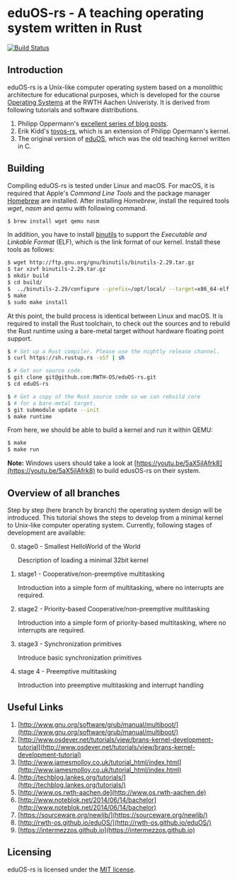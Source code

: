 # eduOS-rs - A teaching operating system written in Rust

[![Build Status](https://travis-ci.org/RWTH-OS/eduOS-rs.svg?branch=master)](https://travis-ci.org/RWTH-OS/eduOS-rs)

## Introduction

eduOS-rs is a Unix-like computer operating system based on a monolithic architecture for educational purposes, which is developed for the course [Operating Systems][acsos] at the RWTH Aachen Univeristy.
It is derived from following tutorials and software distributions.

1. Philipp Oppermann's [excellent series of blog posts][opp].
2. Erik Kidd's [toyos-rs][kidd], which is an extension of Philipp Opermann's kernel.
3. The original version of [eduOS][stlankes], which was the old teaching kernel written in C.

[opp]: http://blog.phil-opp.com/
[kidd]: http://www.randomhacks.net/bare-metal-rust/
[stlankes]: http://rwth-os.github.io/eduOS/
[rust-barebones-kernel]: https://github.com/thepowersgang/rust-barebones-kernel
[acsos]: http://www.os.rwth-aachen.de/

## Building

Compiling eduOS-rs is tested under Linux and macOS.
For macOS, it is required that Apple's *Command Line Tools* and the package manager [Homebrew](https://brew.sh) are installed.
After installing *Homebrew*, install the required tools *wget*, *nasm* and *qemu* with following command.

```sh
$ brew install wget qemu nasm
```

In addition, you have to install [binutils](https://www.gnu.org/software/binutils/) to support the *Executable and Linkable Format* (ELF), which is the link format of our kernel.
Install these tools as follows:

```sh
$ wget http://ftp.gnu.org/gnu/binutils/binutils-2.29.tar.gz
$ tar xzvf binutils-2.29.tar.gz
$ mkdir build
$ cd build/
$  ../binutils-2.29/configure --prefix=/opt/local/ --target=x86_64-elf --disable-multilib --disable-nls --disable-werror
$ make
$ sudo make install
```

At this point, the build process is identical between Linux and macOS.
It is required to install the Rust toolchain, to check out the sources and to rebuild the Rust runtime using a
bare-metal target without hardware floating point support.

```sh
$ # Set up a Rust compiler. Please use the nightly release channel.
$ curl https://sh.rustup.rs -sSf | sh

$ # Get our source code.
$ git clone git@github.com:RWTH-OS/eduOS-rs.git
$ cd eduOS-rs

$ # Get a copy of the Rust source code so we can rebuild core
$ # for a bare-metal target.
$ git submodule update --init
$ make runtime
```

From here, we should be able to build a kernel and run it within QEMU:

```sh
$ make
$ make run
```

**Note:** Windows users should take a look at [https://youtu.be/5aX5jIAfrk8](https://youtu.be/5aX5jIAfrk8) to build edusOS-rs on their system.

## Overview of all branches

Step by step (here branch by branch) the operating system design will be introduced.
This tutorial shows the steps to develop from a minimal kernel to Unix-like computer operating system.
Currently, following stages of development are available:

0. stage0 - Smallest HelloWorld of the World

   Description of loading a minimal 32bit kernel

1. stage1 - Cooperative/non-preemptive multitasking

   Introduction into a simple form of multitasking, where no interrupts are required.

2. stage2 - Priority-based Cooperative/non-preemptive multitasking

   Introduction into a simple form of priority-based multitasking, where no interrupts are required.

3. stage3 - Synchronization primitives

   Introduce basic synchronization primitives

4. stage 4 - Preemptive multitasking

   Introduction into preemptive multitasking and interrupt handling

## Useful Links

1. [http://www.gnu.org/software/grub/manual/multiboot/](http://www.gnu.org/software/grub/manual/multiboot/)
2. [http://www.osdever.net/tutorials/view/brans-kernel-development-tutorial](http://www.osdever.net/tutorials/view/brans-kernel-development-tutorial)
3. [http://www.jamesmolloy.co.uk/tutorial_html/index.html](http://www.jamesmolloy.co.uk/tutorial_html/index.html)
4. [http://techblog.lankes.org/tutorials/](http://techblog.lankes.org/tutorials/)
5. [http://www.os.rwth-aachen.de](http://www.os.rwth-aachen.de)
6. [http://www.noteblok.net/2014/06/14/bachelor](http://www.noteblok.net/2014/06/14/bachelor)
7. [https://sourceware.org/newlib/](https://sourceware.org/newlib/)
8. [http://rwth-os.github.io/eduOS/](http://rwth-os.github.io/eduOS/)
9. [https://intermezzos.github.io](https://intermezzos.github.io)

## Licensing

eduOS-rs is licensed under the [MIT license][LICENSE-MIT].

[LICENSE-MIT]: http://opensource.org/licenses/MIT
